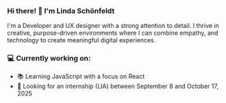 ### Hi there! 👋 I'm Linda Schönfeldt

I'm a Developer and UX designer with a strong attention to detail. I thrive in creative, purpose-driven environments where I can combine empathy, and technology to create meaningful digital experiences.

### 💻 Currently working on:

- 📚 Learning JavaScript with a focus on React
- 🚀 Looking for an internship (LIA) between September 8 and October 17, 2025

